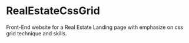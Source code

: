 # RealEstateCssGrid
Front-End website for a Real Estate Landing page with emphasize on css grid technique and skills.
